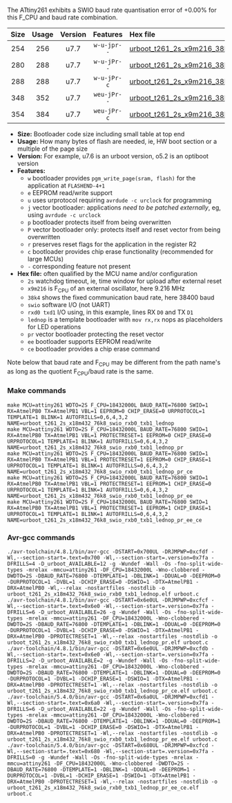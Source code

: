 The ATtiny261 exhibits a SWIO baud rate quantisation error of +0.00% for this F_CPU and baud rate combination.

|Size|Usage|Version|Features|Hex file|
|:-:|:-:|:-:|:-:|:--|
|254|256|u7.7|`w-u-jpr--`|[urboot_t261_2s_x9m216_38k4_swio_rxb0_txb1_lednop.hex](https://raw.githubusercontent.com/stefanrueger/urboot.hex/main/mcus/attiny261/watchdog_2_s/external_oscillator_x/%2B9m216000_hz/%2B%2B38k4_baud/swio_rxb0_txb1/lednop/urboot_t261_2s_x9m216_38k4_swio_rxb0_txb1_lednop.hex)|
|280|288|u7.7|`w-u-jPr--`|[urboot_t261_2s_x9m216_38k4_swio_rxb0_txb1_lednop_pr.hex](https://raw.githubusercontent.com/stefanrueger/urboot.hex/main/mcus/attiny261/watchdog_2_s/external_oscillator_x/%2B9m216000_hz/%2B%2B38k4_baud/swio_rxb0_txb1/lednop/urboot_t261_2s_x9m216_38k4_swio_rxb0_txb1_lednop_pr.hex)|
|288|288|u7.7|`w-u-jPr-c`|[urboot_t261_2s_x9m216_38k4_swio_rxb0_txb1_lednop_pr_ce.hex](https://raw.githubusercontent.com/stefanrueger/urboot.hex/main/mcus/attiny261/watchdog_2_s/external_oscillator_x/%2B9m216000_hz/%2B%2B38k4_baud/swio_rxb0_txb1/lednop/urboot_t261_2s_x9m216_38k4_swio_rxb0_txb1_lednop_pr_ce.hex)|
|348|352|u7.7|`weu-jPr--`|[urboot_t261_2s_x9m216_38k4_swio_rxb0_txb1_lednop_pr_ee.hex](https://raw.githubusercontent.com/stefanrueger/urboot.hex/main/mcus/attiny261/watchdog_2_s/external_oscillator_x/%2B9m216000_hz/%2B%2B38k4_baud/swio_rxb0_txb1/lednop/urboot_t261_2s_x9m216_38k4_swio_rxb0_txb1_lednop_pr_ee.hex)|
|354|384|u7.7|`weu-jPr-c`|[urboot_t261_2s_x9m216_38k4_swio_rxb0_txb1_lednop_pr_ee_ce.hex](https://raw.githubusercontent.com/stefanrueger/urboot.hex/main/mcus/attiny261/watchdog_2_s/external_oscillator_x/%2B9m216000_hz/%2B%2B38k4_baud/swio_rxb0_txb1/lednop/urboot_t261_2s_x9m216_38k4_swio_rxb0_txb1_lednop_pr_ee_ce.hex)|

- **Size:** Bootloader code size including small table at top end
- **Usage:** How many bytes of flash are needed, ie, HW boot section or a multiple of the page size
- **Version:** For example, u7.6 is an urboot version, o5.2 is an optiboot version
- **Features:**
  + `w` bootloader provides `pgm_write_page(sram, flash)` for the application at `FLASHEND-4+1`
  + `e` EEPROM read/write support
  + `u` uses urprotocol requiring `avrdude -c urclock` for programming
  + `j` vector bootloader: applications *need to be patched externally*, eg, using `avrdude -c urclock`
  + `p` bootloader protects itself from being overwritten
  + `P` vector bootloader only: protects itself and reset vector from being overwritten
  + `r` preserves reset flags for the application in the register R2
  + `c` bootloader provides chip erase functionality (recommended for large MCUs)
  + `-` corresponding feature not present
- **Hex file:** often qualified by the MCU name and/or configuration
  + `2s` watchdog timeout, ie, time window for upload after external reset
  + `x9m216` is F<sub>CPU</sub> of an external oscillator, here 9.216 MHz
  + `38k4` shows the fixed communication baud rate, here 38400 baud
  + `swio` software I/O (not UART)
  + `rxd0 txd1` I/O using, in this example, lines RX `D0` and TX `D1`
  + `lednop` is a template bootloader with `mov rx,rx` nops as placeholders for LED operations
  + `pr` vector bootloader protecting the reset vector
  + `ee` bootloader supports EEPROM read/write
  + `ce` bootloader provides a chip erase command


Note below that baud rate and F<sub>CPU</sub> may be different from the path name's as long as the quotient F<sub>CPU</sub>/baud rate is the same.

### Make commands
```
make MCU=attiny261 WDTO=2S F_CPU=18432000L BAUD_RATE=76800 SWIO=1 RX=AtmelPB0 TX=AtmelPB1 VBL=1 EEPROM=0 CHIP_ERASE=0 URPROTOCOL=1 TEMPLATE=1 BLINK=1 AUTOFRILLS=0,6,4,3,2 NAME=urboot_t261_2s_x18m432_76k8_swio_rxb0_txb1_lednop
make MCU=attiny261 WDTO=2S F_CPU=18432000L BAUD_RATE=76800 SWIO=1 RX=AtmelPB0 TX=AtmelPB1 VBL=1 PROTECTRESET=1 EEPROM=0 CHIP_ERASE=0 URPROTOCOL=1 TEMPLATE=1 BLINK=1 AUTOFRILLS=0,6,4,3,2 NAME=urboot_t261_2s_x18m432_76k8_swio_rxb0_txb1_lednop_pr
make MCU=attiny261 WDTO=2S F_CPU=18432000L BAUD_RATE=76800 SWIO=1 RX=AtmelPB0 TX=AtmelPB1 VBL=1 PROTECTRESET=1 EEPROM=0 CHIP_ERASE=1 URPROTOCOL=1 TEMPLATE=1 BLINK=1 AUTOFRILLS=0,6,4,3,2 NAME=urboot_t261_2s_x18m432_76k8_swio_rxb0_txb1_lednop_pr_ce
make MCU=attiny261 WDTO=2S F_CPU=18432000L BAUD_RATE=76800 SWIO=1 RX=AtmelPB0 TX=AtmelPB1 VBL=1 PROTECTRESET=1 EEPROM=1 CHIP_ERASE=0 URPROTOCOL=1 TEMPLATE=1 BLINK=1 AUTOFRILLS=0,6,4,3,2 NAME=urboot_t261_2s_x18m432_76k8_swio_rxb0_txb1_lednop_pr_ee
make MCU=attiny261 WDTO=2S F_CPU=18432000L BAUD_RATE=76800 SWIO=1 RX=AtmelPB0 TX=AtmelPB1 VBL=1 PROTECTRESET=1 EEPROM=1 CHIP_ERASE=1 URPROTOCOL=1 TEMPLATE=1 BLINK=1 AUTOFRILLS=0,6,4,3,2 NAME=urboot_t261_2s_x18m432_76k8_swio_rxb0_txb1_lednop_pr_ee_ce
```

### Avr-gcc commands
```
./avr-toolchain/4.8.1/bin/avr-gcc -DSTART=0x700UL -DRJMPWP=0xcfdf -Wl,--section-start=.text=0x700 -Wl,--section-start=.version=0x7fa -DFRILLS=4 -D_urboot_AVAILABLE=12 -g -Wundef -Wall -Os -fno-split-wide-types -mrelax -mmcu=attiny261 -DF_CPU=18432000L -Wno-clobbered -DWDTO=2S -DBAUD_RATE=76800 -DTEMPLATE=1 -DBLINK=1 -DDUAL=0 -DEEPROM=0 -DURPROTOCOL=1 -DVBL=1 -DCHIP_ERASE=0 -DSWIO=1 -DTX=AtmelPB1 -DRX=AtmelPB0 -Wl,--relax -nostartfiles -nostdlib -o urboot_t261_2s_x18m432_76k8_swio_rxb0_txb1_lednop.elf urboot.c
./avr-toolchain/4.8.1/bin/avr-gcc -DSTART=0x6e0UL -DRJMPWP=0xcfcf -Wl,--section-start=.text=0x6e0 -Wl,--section-start=.version=0x7fa -DFRILLS=6 -D_urboot_AVAILABLE=26 -g -Wundef -Wall -Os -fno-split-wide-types -mrelax -mmcu=attiny261 -DF_CPU=18432000L -Wno-clobbered -DWDTO=2S -DBAUD_RATE=76800 -DTEMPLATE=1 -DBLINK=1 -DDUAL=0 -DEEPROM=0 -DURPROTOCOL=1 -DVBL=1 -DCHIP_ERASE=0 -DSWIO=1 -DTX=AtmelPB1 -DRX=AtmelPB0 -DPROTECTRESET=1 -Wl,--relax -nostartfiles -nostdlib -o urboot_t261_2s_x18m432_76k8_swio_rxb0_txb1_lednop_pr.elf urboot.c
./avr-toolchain/4.8.1/bin/avr-gcc -DSTART=0x6e0UL -DRJMPWP=0xcfdb -Wl,--section-start=.text=0x6e0 -Wl,--section-start=.version=0x7fa -DFRILLS=2 -D_urboot_AVAILABLE=2 -g -Wundef -Wall -Os -fno-split-wide-types -mrelax -mmcu=attiny261 -DF_CPU=18432000L -Wno-clobbered -DWDTO=2S -DBAUD_RATE=76800 -DTEMPLATE=1 -DBLINK=1 -DDUAL=0 -DEEPROM=0 -DURPROTOCOL=1 -DVBL=1 -DCHIP_ERASE=1 -DSWIO=1 -DTX=AtmelPB1 -DRX=AtmelPB0 -DPROTECTRESET=1 -Wl,--relax -nostartfiles -nostdlib -o urboot_t261_2s_x18m432_76k8_swio_rxb0_txb1_lednop_pr_ce.elf urboot.c
./avr-toolchain/5.4.0/bin/avr-gcc -DSTART=0x6a0UL -DRJMPWP=0xcfd1 -Wl,--section-start=.text=0x6a0 -Wl,--section-start=.version=0x7fa -DFRILLS=6 -D_urboot_AVAILABLE=22 -g -Wundef -Wall -Os -fno-split-wide-types -mrelax -mmcu=attiny261 -DF_CPU=18432000L -Wno-clobbered -DWDTO=2S -DBAUD_RATE=76800 -DTEMPLATE=1 -DBLINK=1 -DDUAL=0 -DEEPROM=1 -DURPROTOCOL=1 -DVBL=1 -DCHIP_ERASE=0 -DSWIO=1 -DTX=AtmelPB1 -DRX=AtmelPB0 -DPROTECTRESET=1 -Wl,--relax -nostartfiles -nostdlib -o urboot_t261_2s_x18m432_76k8_swio_rxb0_txb1_lednop_pr_ee.elf urboot.c
./avr-toolchain/5.4.0/bin/avr-gcc -DSTART=0x680UL -DRJMPWP=0xcfcd -Wl,--section-start=.text=0x680 -Wl,--section-start=.version=0x7fa -DFRILLS=0 -g -Wundef -Wall -Os -fno-split-wide-types -mrelax -mmcu=attiny261 -DF_CPU=18432000L -Wno-clobbered -DWDTO=2S -DBAUD_RATE=76800 -DTEMPLATE=1 -DBLINK=1 -DDUAL=0 -DEEPROM=1 -DURPROTOCOL=1 -DVBL=1 -DCHIP_ERASE=1 -DSWIO=1 -DTX=AtmelPB1 -DRX=AtmelPB0 -DPROTECTRESET=1 -Wl,--relax -nostartfiles -nostdlib -o urboot_t261_2s_x18m432_76k8_swio_rxb0_txb1_lednop_pr_ee_ce.elf urboot.c
```


